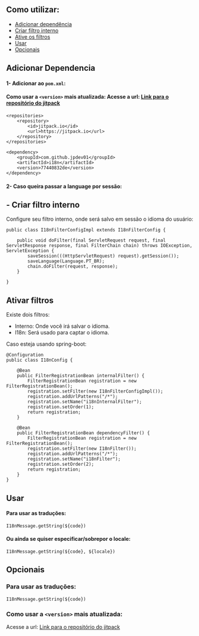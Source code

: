 ## Como utilizar: 

- [Adicionar dependência](#adicionar-dependencia)
- [Criar filtro interno](#criar-filtro-interno)
- [Ative os filtros](#ativar-filtros)
- [Usar](#usar)
- [Opcionais](#opcionais)


## Adicionar Dependencia
#### 1- Adicionar ao `pom.xml`:
#### Como usar a `<version>` mais atualizada: Acesse a url: <a href="https://jitpack.io/#jpdev01/i18n/-SNAPSHOT"> Link para o repositório do jitpack</a>
```
<repositories>
	<repository>
		<id>jitpack.io</id>
		<url>https://jitpack.io</url>
	</repository>
</repositories>
```

```
<dependency>
	<groupId>com.github.jpdev01</groupId>
	<artifactId>i18n</artifactId>
	<version>77440832de</version>
</dependency>
```

#### 2- Caso queira passar a language por sessão:

## - Criar filtro interno
Configure seu filtro interno, onde será salvo em sessão o idioma do usuário:
```
public class I18nFilterConfigImpl extends I18nFilterConfig {

    public void doFilter(final ServletRequest request, final ServletResponse response, final FilterChain chain) throws IOException, ServletException {
        saveSession(((HttpServletRequest) request).getSession());
        saveLanguage(Language.PT_BR);
        chain.doFilter(request, response);
    }

}
```
## Ativar filtros
Existe dois filtros:
- Interno: Onde você irá salvar o idioma.
- I18n: Será usado para captar o idioma.

Caso esteja usando spring-boot:
```
@Configuration
public class I18nConfig {

    @Bean
    public FilterRegistrationBean internalFilter() {
        FilterRegistrationBean registration = new FilterRegistrationBean();
        registration.setFilter(new I18nFilterConfigImpl());
        registration.addUrlPatterns("/*");
        registration.setName("i18nInternalFilter");
        registration.setOrder(1);
        return registration;
    }

    @Bean
    public FilterRegistrationBean dependencyFilter() {
        FilterRegistrationBean registration = new FilterRegistrationBean();
        registration.setFilter(new I18nFilter());
        registration.addUrlPatterns("/*");
        registration.setName("i18nFilter");
        registration.setOrder(2);
        return registration;
    }
}
```

## Usar
#### Para usar as traduções:
`I18nMessage.getString(${code})`

#### Ou ainda se quiser especificar/sobrepor o locale:
`I18nMessage.getString(${code}, ${locale})`

## Opcionais
### Para usar as traduções:
`I18nMessage.getString(${code})`

### Como usar a `<version>` mais atualizada:
Acesse a url: <a href="https://jitpack.io/#jpdev01/i18n/-SNAPSHOT"> Link para o repositório do jitpack</a>